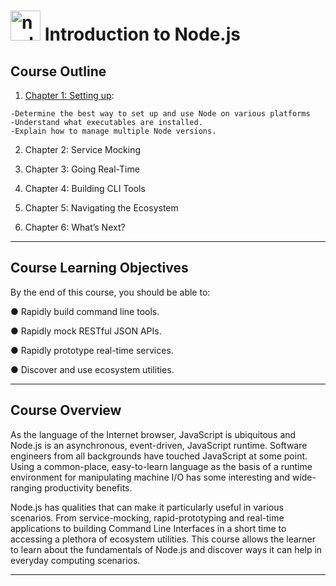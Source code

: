 # <img width="48" height="48" src="https://img.icons8.com/fluency/48/node-js.png" alt="node-js"/> Introduction to Node.js

## Course Outline

1. [Chapter 1: Setting up](https://github.com/eugenia1984/node/blob/main/node_introduction_linux/theory/chapet1-setting-up.md):

```
-Determine the best way to set up and use Node on various platforms
-Understand what executables are installed.
-Explain how to manage multiple Node versions.
```

2. Chapter 2: Service Mocking

3. Chapter 3: Going Real-Time

4. Chapter 4: Building CLI Tools

5. Chapter 5: Navigating the Ecosystem

6. Chapter 6: What’s Next?

---

## Course Learning Objectives

By the end of this course, you should be able to:

● Rapidly build command line tools.

● Rapidly mock RESTful JSON APIs.

● Rapidly prototype real-time services.

● Discover and use ecosystem utilities.

---

## Course Overview

As the language of the Internet browser, JavaScript is ubiquitous and Node.js is an asynchronous, event-driven, JavaScript runtime. Software engineers from all backgrounds have touched JavaScript at some point. Using a common-place, easy-to-learn language as the basis
of a runtime environment for manipulating machine I/O has some interesting and wide-ranging
productivity benefits.

Node.js has qualities that can make it particularly useful in various scenarios. From service-mocking, rapid-prototyping and real-time applications to building Command Line Interfaces in a short time to accessing a plethora of ecosystem utilities. This course allows the learner to learn about the fundamentals of Node.js and discover ways it can help in everyday computing scenarios.

---
